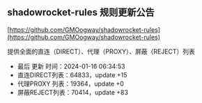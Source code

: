 ## shadowrocket-rules 规则更新公告

[https://github.com/GMOogway/shadowrocket-rules](https://github.com/GMOogway/shadowrocket-rules)

提供全面的直连（DIRECT）、代理（PROXY）、屏蔽（REJECT）列表
- 最后 更新 时间：2024-01-16 06:34:53
- 直连DIRECT列表：64833，update +15
- 代理PROXY 列表：19364，update +0
- 屏蔽REJECT列表：70414，update +83